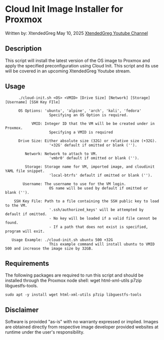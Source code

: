 # Cloud Init Image Installer for Proxmox
Written by: XtendedGreg May 10, 2025 [XtendedGreg Youtube Channel](https://www.youtube.com/@xtendedgreg)

## Description
This script will install the latest version of the OS image to Proxmox and apply the specified preconfiguration using Cloud Init.
This script and its use will be covered in an upcoming XtendedGreg Youtube stream.

## Usage
          ./cloud-init.sh <OS> <VMID> [Drive Size] [Network] [Storage] [Username] [SSH Key FIle]

          OS Options: 'ubuntu', 'alpine', 'arch', 'kali', 'fedora'
                        Specifying an OS Option is required.

                VMID: Integer ID that the VM will be be created under in Proxmox.
                        Specifying a VMID is required

          Drive Size: Either absolute size (32G) or relative size (+32G).
                        '+32G' default if omitted or blank ('').

             Network: Network to attach to VM.
                        'vmbr0' default if omitted or blank ('').

             Storage: Storage name for VM, imported image, and cloudinit YAML file snippet.
                        'local-btrfs' default if omitted or blank ('').

            Username: The username to use for the VM login.
                        OS name will be used by default if omitted or blank ('').

        SSH Key File: Path to a file containing the SSH public key to load to the VM.
                        '.ssh/authorized_keys' will be attempted by default if omitted.
                        - No key will be loaded if a valid file cannot be found.
                        - If a path that does not exist is specified, program will exit.
                        
       Usage Example: ./cloud-init.sh ubuntu 500 +32G
                        This example command will install ubuntu to VMID 500 and increase the image size by 32GB.

## Requirements
The following packages are required to run this script and should be installed through the Proxmox node shell: wget html-xml-utils p7zip libguestfs-tools.  
```
sudo apt -y install wget html-xml-utils p7zip libguestfs-tools
```

## Disclaimer
Software is provided "as-is" with no warranty expressed or implied.  Images are obtained directly from respective image developer provided websites at runtime under the user's responsibility.
